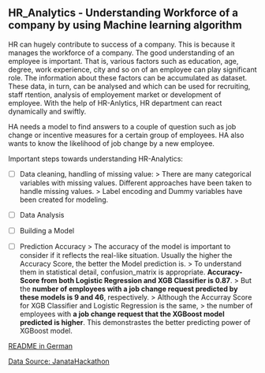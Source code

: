 ## HR_Analytics - Understanding Workforce of a company by using Machine learning algorithm

HR can hugely contribute to success of a company. This is because it manages the workforce of a company. 
The good understanding of an employee is important. That is, various factors such as education, age, degree, work experience, city and so on of an employee can play significant role. The information about these factors can be accumulated as dataset. These data, in turn, can be analysed and which can be used for recruiting, staff rtention, analysis of employement market or development of employee. With the help of HR-Anlytics, HR department can react dynamically and swiftly. 

HA needs a model to find answers to a couple of question such as job change or incentive measures for a certain group of employees. 
HA also wants to know the likelihood of job change by a new employee.

Important steps towards understanding HR-Analytics:

- [ ] Data cleaning, handling of missing value:
      > There are many categorical variables with missing values. Different approaches have been taken to handle missing values.
      > Label encoding and Dummy variables have been created for modeling.
- [ ] Data Analysis
- [ ] Building a Model
- [ ] Prediction Accuracy
      > The accuracy of the model is important to consider if it reflects the real-like situation. Usually the higher the Accuracy Score, the better the Model prediction is.
      > To understand them in statistical detail, confusion_matrix is appropriate. **Accuracy-Score from both Logistic Regression and XGB Classifier is 0.87**.
      > But the **number of employees with a job change request predicted by these models is 9 and 46**, respectively.
      > Although the Accurray Score for XGB Classifier and Logistic Regression is the same,
      > the number of employees with **a job change request that the XGBoost model predicted is higher**. This demonstrastes the better predicting power of XGBoost model.
      
  
  
[README in German](https://github.com/onarayan/HR_Analytics/blob/master/README.md.de)     


[Data Source: JanataHackathon](https://datahack.analyticsvidhya.com/contest/janatahack-hr-analytics/)
